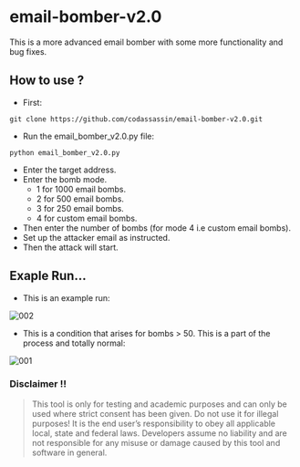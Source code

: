 # email-bomber-v2.0
This is a more advanced email bomber with some more functionality and bug fixes.

## How to use ?
* First:
```
git clone https://github.com/codassassin/email-bomber-v2.0.git
```
* Run the email_bomber_v2.0.py file:
```
python email_bomber_v2.0.py
```
* Enter the target address.
* Enter the bomb mode.
  * 1 for 1000 email bombs.
  * 2 for 500 email bombs.
  * 3 for 250 email bombs.
  * 4 for custom email bombs.
* Then enter the number of bombs (for mode 4 i.e custom email bombs).
* Set up the attacker email as instructed.
* Then the attack will start.

## Exaple Run...
* This is an example run:

![002](https://user-images.githubusercontent.com/55107082/128202022-fdabb205-73c9-45dd-a31d-ddfd82d6182b.png)

* This is a condition that arises for bombs > 50. This is a part of the process and totally normal:

![001](https://user-images.githubusercontent.com/55107082/128202209-4a82841c-4a0e-4c73-ac4f-2c5c51547cb8.png)

### Disclaimer !!

> This tool is only for testing and academic purposes and can only be used where strict consent has been given. Do not use it for
> illegal purposes! It is the end user’s responsibility to obey all applicable local, state and federal laws. Developers assume no
> liability and are not responsible for any misuse or damage caused by this tool and software in general.
